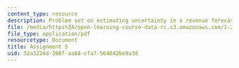 ```yaml
---
content_type: resource
description: Problem set on estimating uncertainty in a revenue forecast.
file: /media/https%3A/open-learning-course-data-rc.s3.amazonaws.com/1-201j-transportation-systems-analysis-demand-and-economics-fall-2008/32a3224d398faa84cfa7564042be9a3d_MIT1_201JF08_hw_5.pdf
file_type: application/pdf
resourcetype: Document
title: Assignment 5
uid: 32a3224d-398f-aa84-cfa7-564042be9a3d
---
```

